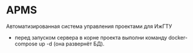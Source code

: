 # APMS
Автоматизированная система управления проектами для ИжГТУ

- перед запуском сервера в корне проекта выполни команду docker-compose up -d (она развернёт БД).
